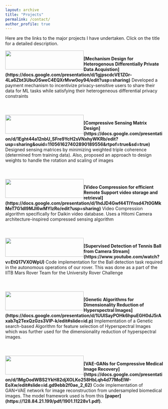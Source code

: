 ```yaml
---
layout: archive
title: "Projects"
permalink: /contact/
author_profile: true
---
```


Here are the links to the major projects I have undertaken. Click on the title for a detailed description.

<img src="https://ameyanjarlekar.github.io/files/balance.PNG" width="250" height="60" style="float:left">
<br>
<b> [Mechanism Design for Heterogenous Differentially Private Data Acquistion](https://docs.google.com/presentation/d/1gjpscdcVE1ZGr-4La6Zbt3UbuOSweC4EQXrMvw0oy94/edit?usp=sharing)</b> 
Developed a payment mechanism to incentivize privacy-sensitive users to share their data for ML tasks while satisfying their heterogeneous differential privacy constraints
<br>
<br>
<br>
<br>
<img src="https://ameyanjarlekar.github.io/files/res1.PNG" width="250" height="60" style="float:left">
<br>
<b> [Compressive Sensing Matrix Design](https://docs.google.com/presentation/d/1Eght44a12nbU_SFre9YcH2sVNxhyWKRb/edit?usp=sharing&ouid=110561627402890189556&rtpof=true&sd=true)</b>
Designed sensing matrices by minimizing weighted triple coherence (determined from training data). Also, proposed an approach to design weights to handle the rotation and scaling of images
<br>
<br>
<br>
<br>
<img src="https://ameyanjarlekar.github.io/files/vid1.PNG" width="250" height="60" style="float:left">
<br>
<b> [Video Compression for efficient Remote Support video storage and retrieval](https://docs.google.com/presentation/d/1hdJD4Gwf44TlYnsd47t0GMkMeT7G1dl9MJl6wMYlzRo/edit?usp=sharing)</b>
Video Compression algorithm specifically for Daikin video database. Uses a Hitomi Camera architecture-inspired compressed sensing algorithm
<br>
<br>
<br>
<br>
<img src="https://ameyanjarlekar.github.io/files/mrt.PNG" width="250" height="60" style="float:left"> &nbsp;
<br>
<b>[Supervised Detection of Tennis Ball from Camera Stream](https://www.youtube.com/watch?v=EtQ17VXOWpU)</b>
Code implementation for the Ball detection task required in the autonomous operations of our rover. This was done as a part of the IITB Mars Rover Team for the University Rover Challenge
<br>
<br>
<br>
<br>
<img src="https://ameyanjarlekar.github.io/files/GA5.PNG" width="250" height="60" style="float:left"> &nbsp;
<br>
<b>[Genetic Algorithms for Dimensionality Reduction of Hyperspectral Images](https://docs.google.com/presentation/d/1UUlSayPOHk6hpuEGH0dJ5rAxab7q2TexQzGzs3VlP-k/edit#slide=id.p)</b>
Implementation of a Genetic search-based Algorithm for feature selection of Hyperspectral Images which was further used for the dimensionality reduction of hyperspectral images.
<br>
<br>
<br>
<br>
<img src="https://ameyanjarlekar.github.io/files/gan.PNG" width="250" height="60" style="float:left"> &nbsp;
<br>
<b>[VAE-GANs for Compressive Medical Image  Recovery](https://docs.google.com/presentation/d/1MgOodWBS2YkH82djXOLKo258HbLqh4d77MoElW-EoXw/edit#slide=id.gd9ebb2f0ae_2_62)</b>
Code implementation of GAN+VAE network for image reconstruction from undersampled biomedical images. The model framework used is from this <b>[paper](https://128.84.21.199/pdf/1901.11228v1.pdf)</b>.

